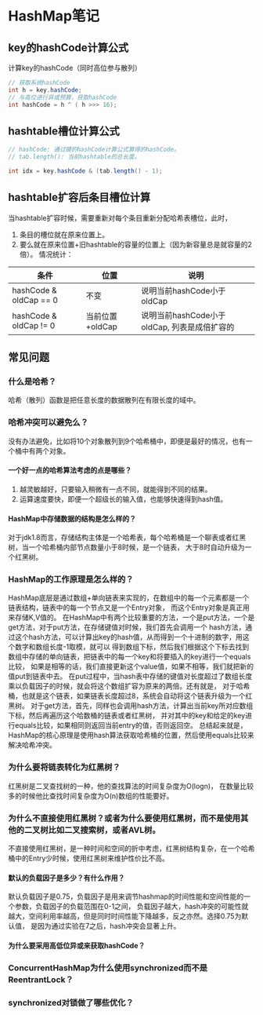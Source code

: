 # HashMap笔记

## key的hashCode计算公式

计算key的hashCode（同时高位参与散列）

```java 
// 获取系统hashCode
int h = key.hashCode;
// 与高位进行异或预算，获取hashCode
int hashCode = h ^ ( h >>> 16);
```

## hashtable槽位计算公式

```java 
// hashCode: 通过键的hashCode计算公式算得的hashCode。
// tab.length(): 当前hashtable的总长度。

int idx = key.hashCode & (tab.length() - 1); 
```

## hashtable扩容后条目槽位计算

当hashtable扩容时候，需要重新对每个条目重新分配哈希表槽位，此时，

1. 条目的槽位就在原来位置上。
2. 要么就在原来位置+旧hashtable的容量的位置上（因为新容量总是就容量的2倍）。 情况统计：

|条件|位置|说明|
|----|----|----|
|hashCode & oldCap == 0|不变|说明当前hashCode小于oldCap|
|hashCode & oldCap != 0|当前位置+oldCap|说明当前hashCode小于oldCap, 列表是成倍扩容的|

## 常见问题

### 什么是哈希？

哈希（散列）函数是把任意长度的数据散列在有限长度的域中。

### 哈希冲突可以避免么？

没有办法避免，比如将10个对象散列到9个哈希桶中，即便是最好的情况，也有一个桶中有两个对象。

#### 一个好一点的哈希算法考虑的点是哪些？

1. 越灵敏越好，只要输入稍微有一点不同，就能得到不同的结果。
2. 运算速度要快，即便一个超级长的输入值，也能够快速得到hash值。

#### HashMap中存储数据的结构是怎么样的？

对于jdk1.8而言，存储结构主体是一个哈希表，每个哈希桶是一个聊表或者红黑树，当一个哈希桶内部节点数量小于8时候，是一个链表， 大于8时自动升级为一个红黑树。

### HashMap的工作原理是怎么样的？

HashMap底层是通过数组+单向链表来实现的，在数组中的每一个元素都是一个链表结构，链表中的每一个节点又是一个Entry对象， 而这个Entry对象是真正用来存储K,V值的。
在HashMap中有两个比较重要的方法，一个是put方法，一个是get方法，对于put方法，在存储键值对时候，我们首先会调用一个
hash方法，通过这个hash方法，可以计算出key的hash值，从而得到一个十进制的数字，用这个数字和数组长度-1取模，就可以
得到数组下标，然后我们根据这个下标去找到数组中存储的单向链表，把链表中的每一个key和将要插入的key进行一个equals比较， 如果是相等的话，我们直接更新这个value值，如果不相等，我们就把新的值put到链表中去。
在put过程中，当hash表中存储的键值对长度超过了数组长度乘以负载因子的时候，就会将这个数组扩容为原来的两倍。还有就是， 对于哈希桶，也就是这个链表，如果链表长度超过8，系统会自动将这个链表升级为一个红黑树。
对于get方法，首先，同样也会调用hash方法，计算出当前key所对应数组下标，然后再遍历这个哈数桶的链表或者红黑树， 并对其中的key和给定的key进行equals比较，如果相同则返回当前entry的值，否则返回空。
总结起来就是，HashMap的核心原理是使用hash算法获取哈希桶的位置，然后使用equals比较来解决哈希冲突。

### 为什么要将链表转化为红黑树？

红黑树是二叉查找树的一种，他的查找算法的时间复杂度为O(logn)， 在数量比较多的时候他比查找时间复杂度为O(n)数组的性能要好。

### 为什么不直接使用红黑树？或者为什么要使用红黑树，而不是使用其他的二叉树比如二叉搜索树，或者AVL树。

不直接使用红黑树，是一种时间和空间的折中考虑，红黑树结构复杂，在一个哈希桶中的Entry少时候，使用红黑树来维护性价比不高。

#### 默认的负载因子是多少？有什么作用？

默认负载因子是0.75，负载因子是用来调节hashmap的时间性能和空间性能的一个参数，负载因子的负载范围在0-1之间， 负载因子越大，hash冲突的可能性就越大，空间利用率越高，但是同时时间性能下降越多，反之亦然。选择0.75为默认值，
是因为通过实验在7之后，hash冲突会显著上升。

#### 为什么要采用高低位异或来获取hashCode？

### ConcurrentHashMap为什么使用synchronized而不是ReentrantLock？

### synchronized对锁做了哪些优化？














